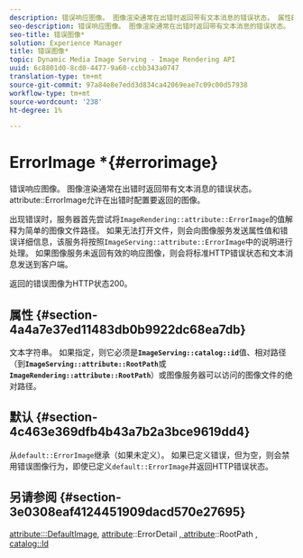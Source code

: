 ```yaml
---
description: 错误响应图像。 图像渲染通常在出错时返回带有文本消息的错误状态。 属性ErrorImage允许在出错时配置要返回的图像。
seo-description: 错误响应图像。 图像渲染通常在出错时返回带有文本消息的错误状态。 属性ErrorImage允许在出错时配置要返回的图像。
seo-title: 错误图像*
solution: Experience Manager
title: 错误图像*
topic: Dynamic Media Image Serving - Image Rendering API
uuid: 6c8801d0-8cd0-4477-9a60-ccbb343a0747
translation-type: tm+mt
source-git-commit: 97a84e8e7edd3d834ca42069eae7c09c00d57938
workflow-type: tm+mt
source-wordcount: '238'
ht-degree: 1%

---
```



# ErrorImage *{#errorimage}

错误响应图像。 图像渲染通常在出错时返回带有文本消息的错误状态。 attribute::ErrorImage允许在出错时配置要返回的图像。

出现错误时，服务器首先尝试将`ImageRendering::attribute::ErrorImage`的值解释为简单的图像文件路径。 如果无法打开文件，则会向图像服务发送属性值和错误详细信息，该服务将按照`ImageServing::attribute::ErrorImage`中的说明进行处理。 如果图像服务未返回有效的响应图像，则会将标准HTTP错误状态和文本消息发送到客户端。

返回的错误图像为HTTP状态200。

## 属性 {#section-4a4a7e37ed11483db0b9922dc68ea7db}

文本字符串。 如果指定，则它必须是&#x200B;**`ImageServing::catalog::id`**&#x200B;值、相对路径（到&#x200B;**`ImageServing::attribute::RootPath`**&#x200B;或&#x200B;**`ImageRendering::attribute::RootPath`**）或图像服务器可以访问的图像文件的绝对路径。

## 默认 {#section-4c463e369dfb4b43a7b2a3bce9619dd4}

从`default::ErrorImage`继承（如果未定义）。 如果已定义错误，但为空，则会禁用错误图像行为，即使已定义`default::ErrorImage`并返回HTTP错误状态。

## 另请参阅 {#section-3e0308eaf4124451909dacd570e27695}

[attribute:::DefaultImage](../../../../../ir-api/material-cat/image-rendering-api-ref/c-ir-material-catalog/c-ir-attributes-reference/r-ir-defaultpix.md#reference-102c98f9b5d24d2aaaeb756653fb0e6f),  [attribute](../../../../../ir-api/material-cat/image-rendering-api-ref/c-ir-material-catalog/c-ir-attributes-reference/r-ir-errordetail.md#reference-123b56eed6cf49cea6e0490672b7c53b)::ErrorDetail [, attribute](../../../../../ir-api/material-cat/image-rendering-api-ref/c-ir-material-catalog/c-ir-attributes-reference/r-ir-rootpath.md#reference-a4d7c96b62e14fcbad1740c702f160f3)::RootPath [, catalog::Id](../../../../../ir-api/material-cat/image-rendering-api-ref/c-ir-material-catalog/c-ir-material-data-reference/r-ir-id.md#reference-cba2a53a952e403fb57a4e8569f9cf85)
